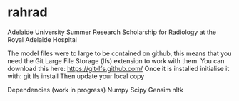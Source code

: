 # rahrad
Adelaide University Summer Research Scholarship for Radiology at the Royal Adelaide Hospital

The model files were to large to be contained on github, this means that you need the Git Large File Storage (lfs) extension to work with them.
You can download this here:
https://git-lfs.github.com/
Once it is installed initialise it with:
git lfs install
Then update your local copy

Dependencies (work in progress)
Numpy
Scipy
Gensim
nltk

